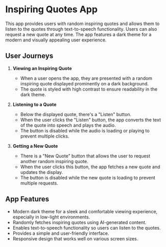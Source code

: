 # Inspiring Quotes App

This app provides users with random inspiring quotes and allows them to listen to the quotes through text-to-speech functionality. Users can also request a new quote at any time. The app features a dark theme for a modern and visually appealing user experience.

## User Journeys

1. **Viewing an Inspiring Quote**
   - When a user opens the app, they are presented with a random inspiring quote displayed prominently on a dark background.
   - The quote is styled with high contrast to ensure readability in the dark theme.

2. **Listening to a Quote**
   - Below the displayed quote, there's a "Listen" button.
   - When the user clicks the "Listen" button, the app converts the text of the quote into speech and plays the audio.
   - The button is disabled while the audio is loading or playing to prevent multiple clicks.

3. **Getting a New Quote**
   - There is a "New Quote" button that allows the user to request another random inspiring quote.
   - When the user clicks this button, the app fetches a new quote and updates the display.
   - The button is disabled while the new quote is loading to prevent multiple requests.

## App Features

- Modern dark theme for a sleek and comfortable viewing experience, especially in low-light environments.
- Randomly fetches inspiring quotes using AI-generated content.
- Enables text-to-speech functionality so users can listen to the quotes.
- Provides a simple and user-friendly interface.
- Responsive design that works well on various screen sizes.